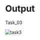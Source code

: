 # Output

Task_03

![task3](https://github.com/user-attachments/assets/1b7c17b3-bb65-4eed-b7fa-dc9c0b5d567b)
